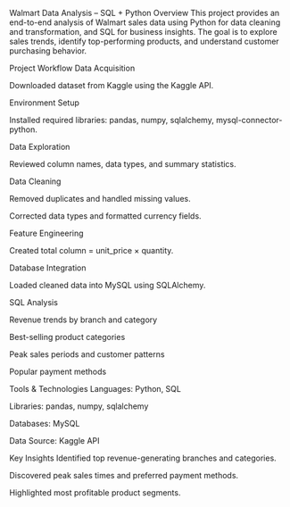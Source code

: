 

Walmart Data Analysis – SQL + Python
Overview
This project provides an end-to-end analysis of Walmart sales data using Python for data cleaning and transformation, and SQL for business insights. The goal is to explore sales trends, identify top-performing products, and understand customer purchasing behavior.

Project Workflow
Data Acquisition

Downloaded dataset from Kaggle using the Kaggle API.

Environment Setup

Installed required libraries: pandas, numpy, sqlalchemy, mysql-connector-python.

Data Exploration

Reviewed column names, data types, and summary statistics.

Data Cleaning

Removed duplicates and handled missing values.

Corrected data types and formatted currency fields.

Feature Engineering

Created total column = unit_price × quantity.

Database Integration

Loaded cleaned data into MySQL  using SQLAlchemy.

SQL Analysis

Revenue trends by branch and category

Best-selling product categories

Peak sales periods and customer patterns

Popular payment methods

Tools & Technologies
Languages: Python, SQL

Libraries: pandas, numpy, sqlalchemy

Databases: MySQL

Data Source: Kaggle API

Key Insights
Identified top revenue-generating branches and categories.

Discovered peak sales times and preferred payment methods.

Highlighted most profitable product segments.
